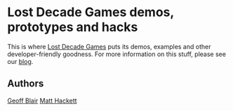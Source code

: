 # Lost Decade Games demos, prototypes and hacks

This is where [Lost Decade Games](http://www.lostdecadegames.com/) puts its demos, examples and other developer-friendly goodness. For more information on this stuff, please see our [blog](http://blog.lostdecadegames.com/).

## Authors

[Geoff Blair](http://github.com/richtaur)
[Matt Hackett](https://github.com/geoffb)

